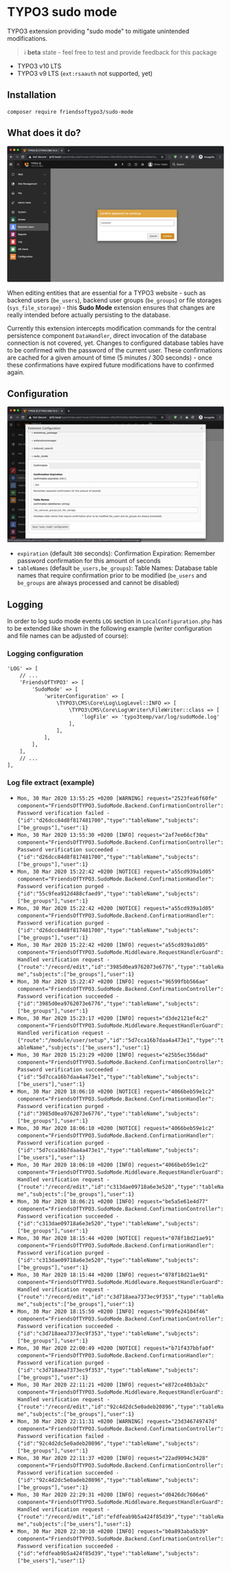 # TYPO3 sudo mode

TYPO3 extension providing "sudo mode" to mitigate unintended modifications. 

> :information_source: **beta** state - feel free to test and provide feedback for this package

* TYPO3 v10 LTS
* TYPO3 v9 LTS (`ext:rsaauth` not supported, yet)

## Installation

```
composer require friendsoftypo3/sudo-mode
```

## What does it do?

![Password Confirmation Dialog](Documentation/Images/password_confirmation_dialog.png "Password Confirmation Dialog")

When editing entities that are essential for a TYPO3 website - such as backend users (`be_users`),
backend user groups (`be_groups`) or file storages (`sys_file_storage`) - this **Sudo Mode** extension
ensures that changes are really intended before actually persisting to the database.

Currently this extension intercepts modification commands for the central persistence component `DataHandler`,
direct invocation of the database connection is not covered, yet. Changes to configured database tables have to
be confirmed with the password of the current user. These confirmations are cached for a given amount of time
(5 minutes / 300 seconds) - once these confirmations have expired future modifications have to confirmed again.

## Configuration

![Extension Configuration Settings in Admin Tools](Documentation/Images/extension_configuration.png "Extension Configuration Settings in Admin Tools")

* `expiration` (default `300` seconds): Confirmation Expiration: Remember password confirmation for this amount of seconds
* `tableNames` (default `be_users,be_groups`): Table Names: Database table names that require confirmation prior to be modified
  (`be_users` and `be_groups` are always processed and cannot be disabled)

## Logging

In order to log sudo mode events `LOG` section in `LocalConfiguration.php` has to be extended
like shown in the following example (writer configuration and file names can be adjusted of course):

### Logging configuration

```
'LOG' => [
    // ...
    'FriendsOfTYPO3' => [
        'SudoMode' => [
            'writerConfiguration' => [
                \TYPO3\CMS\Core\Log\LogLevel::INFO => [
                    \TYPO3\CMS\Core\Log\Writer\FileWriter::class => [
                        'logFile' => 'typo3temp/var/log/sudoMode.log'
                    ],
                ],
            ],
        ],
    ],
    // ...
],
```

### Log file extract (example)

* `Mon, 30 Mar 2020 13:55:25 +0200 [WARNING] request="2523fea6f60fe" component="FriendsOfTYPO3.SudoMode.Backend.ConfirmationController": Password verification failed - {"id":"d26dcc84d8f817481700","type":"tableName","subjects":["be_groups"],"user":1}`
* `Mon, 30 Mar 2020 13:55:30 +0200 [INFO] request="2af7ee66cf30a" component="FriendsOfTYPO3.SudoMode.Backend.ConfirmationController": Password verification succeeded - {"id":"d26dcc84d8f817481700","type":"tableName","subjects":["be_groups"],"user":1}`
* `Mon, 30 Mar 2020 15:22:42 +0200 [NOTICE] request="a55cd939a1d05" component="FriendsOfTYPO3.SudoMode.Backend.ConfirmationHandler": Password verification purged - {"id":"55c9fea912d488cfaed9","type":"tableName","subjects":["be_groups"],"user":1}`
* `Mon, 30 Mar 2020 15:22:42 +0200 [NOTICE] request="a55cd939a1d05" component="FriendsOfTYPO3.SudoMode.Backend.ConfirmationHandler": Password verification purged - {"id":"d26dcc84d8f817481700","type":"tableName","subjects":["be_groups"],"user":1}`
* `Mon, 30 Mar 2020 15:22:42 +0200 [INFO] request="a55cd939a1d05" component="FriendsOfTYPO3.SudoMode.Middleware.RequestHandlerGuard": Handled verification request - {"route":"/record/edit","id":"3985d0ea9762073e6776","type":"tableName","subjects":["be_groups"],"user":1}`
* `Mon, 30 Mar 2020 15:22:47 +0200 [INFO] request="96599fbb566ae" component="FriendsOfTYPO3.SudoMode.Backend.ConfirmationController": Password verification succeeded - {"id":"3985d0ea9762073e6776","type":"tableName","subjects":["be_groups"],"user":1}`
* `Mon, 30 Mar 2020 15:23:17 +0200 [INFO] request="d3de2121ef4c2" component="FriendsOfTYPO3.SudoMode.Middleware.RequestHandlerGuard": Handled verification request - {"route":"/module/user/setup","id":"5d7cca16b7daa4a473e1","type":"tableName","subjects":["be_users"],"user":1}`
* `Mon, 30 Mar 2020 15:23:29 +0200 [INFO] request="e25b5ec356dad" component="FriendsOfTYPO3.SudoMode.Backend.ConfirmationController": Password verification succeeded - {"id":"5d7cca16b7daa4a473e1","type":"tableName","subjects":["be_users"],"user":1}`
* `Mon, 30 Mar 2020 18:06:10 +0200 [NOTICE] request="4066beb59e1c2" component="FriendsOfTYPO3.SudoMode.Backend.ConfirmationHandler": Password verification purged - {"id":"3985d0ea9762073e6776","type":"tableName","subjects":["be_groups"],"user":1}`
* `Mon, 30 Mar 2020 18:06:10 +0200 [NOTICE] request="4066beb59e1c2" component="FriendsOfTYPO3.SudoMode.Backend.ConfirmationHandler": Password verification purged - {"id":"5d7cca16b7daa4a473e1","type":"tableName","subjects":["be_users"],"user":1}`
* `Mon, 30 Mar 2020 18:06:10 +0200 [INFO] request="4066beb59e1c2" component="FriendsOfTYPO3.SudoMode.Middleware.RequestHandlerGuard": Handled verification request - {"route":"/record/edit","id":"c313dae09718a6e3e520","type":"tableName","subjects":["be_groups"],"user":1}`
* `Mon, 30 Mar 2020 18:06:21 +0200 [INFO] request="be5a5e61e4d77" component="FriendsOfTYPO3.SudoMode.Backend.ConfirmationController": Password verification succeeded - {"id":"c313dae09718a6e3e520","type":"tableName","subjects":["be_groups"],"user":1}`
* `Mon, 30 Mar 2020 18:15:44 +0200 [NOTICE] request="078f18d21ae91" component="FriendsOfTYPO3.SudoMode.Backend.ConfirmationHandler": Password verification purged - {"id":"c313dae09718a6e3e520","type":"tableName","subjects":["be_groups"],"user":1}`
* `Mon, 30 Mar 2020 18:15:44 +0200 [INFO] request="078f18d21ae91" component="FriendsOfTYPO3.SudoMode.Middleware.RequestHandlerGuard": Handled verification request - {"route":"/record/edit","id":"c3d718aea7373ec9f353","type":"tableName","subjects":["be_groups"],"user":1}`
* `Mon, 30 Mar 2020 18:15:50 +0200 [INFO] request="9b9fe24104f46" component="FriendsOfTYPO3.SudoMode.Backend.ConfirmationController": Password verification succeeded - {"id":"c3d718aea7373ec9f353","type":"tableName","subjects":["be_groups"],"user":1}`
* `Mon, 30 Mar 2020 22:00:49 +0200 [NOTICE] request="b71f437bbfa0f" component="FriendsOfTYPO3.SudoMode.Backend.ConfirmationHandler": Password verification purged - {"id":"c3d718aea7373ec9f353","type":"tableName","subjects":["be_groups"],"user":1}`
* `Mon, 30 Mar 2020 22:11:21 +0200 [INFO] request="e872ce40b3a2c" component="FriendsOfTYPO3.SudoMode.Middleware.RequestHandlerGuard": Handled verification request - {"route":"/record/edit","id":"92c4d2dc5e0adeb20896","type":"tableName","subjects":["be_groups"],"user":1}`
* `Mon, 30 Mar 2020 22:11:31 +0200 [WARNING] request="23d346749747d" component="FriendsOfTYPO3.SudoMode.Backend.ConfirmationController": Password verification failed - {"id":"92c4d2dc5e0adeb20896","type":"tableName","subjects":["be_groups"],"user":1}`
* `Mon, 30 Mar 2020 22:11:37 +0200 [INFO] request="22ad9094c3428" component="FriendsOfTYPO3.SudoMode.Backend.ConfirmationController": Password verification succeeded - {"id":"92c4d2dc5e0adeb20896","type":"tableName","subjects":["be_groups"],"user":1}`
* `Mon, 30 Mar 2020 22:29:31 +0200 [INFO] request="d0426dc7606e6" component="FriendsOfTYPO3.SudoMode.Middleware.RequestHandlerGuard": Handled verification request - {"route":"/record/edit","id":"efdfeab9b5a424f85d39","type":"tableName","subjects":["be_users"],"user":1}`
* `Mon, 30 Mar 2020 22:30:10 +0200 [INFO] request="b0a893aba5b39" component="FriendsOfTYPO3.SudoMode.Backend.ConfirmationController": Password verification succeeded - {"id":"efdfeab9b5a424f85d39","type":"tableName","subjects":["be_users"],"user":1}`
